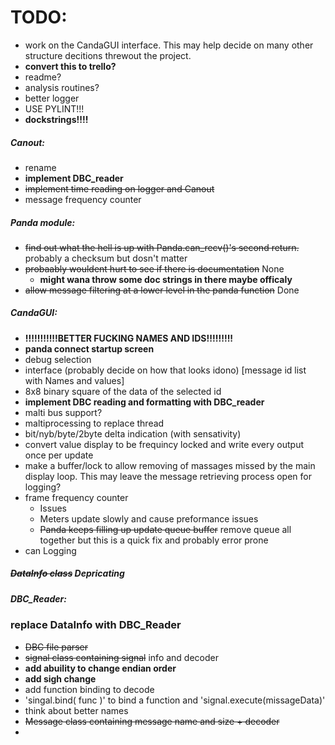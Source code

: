 # TODO:
- work on the CandaGUI interface. This may help decide on many other structure decitions threwout the project.
- **convert this to trello?**
- readme?
- analysis routines?
- better logger
- USE PYLINT!!!
- **dockstrings!!!!**

##### Canout:
 - rename
 - **implement DBC_reader**
 - ~~implement time reading on logger and Canout~~
 - message frequency counter

##### Panda module:
 - ~~find out what the hell is up with Panda.can_recv()'s second return.~~ probably a checksum but dosn't matter
 - ~~probaably wouldent hurt to see if there is documentation~~ None
   - **might wana throw some doc strings in there maybe officaly**
 - ~~allow message filtering at a lower level in the panda function~~ Done

##### CandaGUI:
 - **!!!!!!!!!!!BETTER FUCKING NAMES AND IDS!!!!!!!!!**
 - **panda connect startup screen**
  - debug selection
 - interface (probably decide on how that looks idono) [message id list with Names and values]
  - 8x8 binary square of the data of the selected id
 - **implement DBC reading and formatting with DBC_reader**
 - malti bus support?
 - maltiprocessing to replace thread
 - bit/nyb/byte/2byte delta indication (with sensativity)
 - convert value display to be frequincy locked and write every output once per update
  - make a buffer/lock to allow removing of massages missed by the main display loop. This may leave the message retrieving process open for logging?
 - frame frequency counter
   - Issues
    - Meters update slowly and cause preformance issues
    - ~~Panda keeps filling up update queue buffer~~ remove queue all together but this is a quick fix and probably error prone 
 - can Logging

##### ~~DataInfo class~~ Depricating

##### DBC_Reader:
### replace DataInfo with DBC_Reader
 - ~~DBC file parser~~
 - ~~signal class containing signal~~ info and decoder
  - **add abuility to change endian order**
  - **add sigh change**
  - add function binding to decode
   - 'singal.bind( func )' to bind a function and 'signal.execute(missageData)'
  - think about better names
 - ~~Message class containing message name and size + decoder~~ 
 - 
